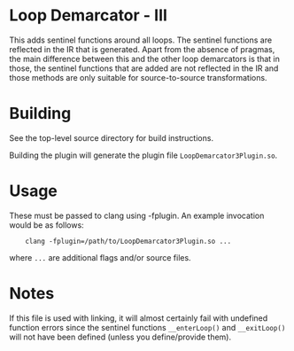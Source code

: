 # Loop Demarcator - III

This adds sentinel functions around all loops. The sentinel functions are 
reflected in the IR that is generated. Apart from the absence of pragmas, the 
main difference between this and the other loop demarcators is that in those, 
the sentinel functions that are added are not reflected in the IR and those 
methods are only suitable for source-to-source transformations.

# Building

See the top-level source directory for build instructions.

Building the plugin will generate the plugin file `LoopDemarcator3Plugin.so`.

# Usage

These must be passed to clang using -fplugin. An example invocation would be as
follows:

```
    clang -fplugin=/path/to/LoopDemarcator3Plugin.so ...
```

where `...` are additional flags and/or source files.

# Notes

If this file is used with linking, it will almost certainly fail with 
undefined function errors since the sentinel functions `__enterLoop()` and 
`__exitLoop()` will not have been defined (unless you define/provide them). 

